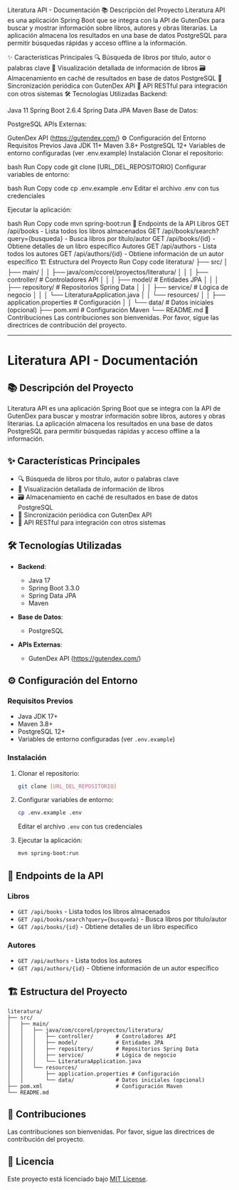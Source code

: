 Literatura API - Documentación
📚 Descripción del Proyecto
Literatura API es una aplicación Spring Boot que se integra con la API de GutenDex para buscar y mostrar información sobre libros, autores y obras literarias. La aplicación almacena los resultados en una base de datos PostgreSQL para permitir búsquedas rápidas y acceso offline a la información.

✨ Características Principales
🔍 Búsqueda de libros por título, autor o palabras clave
📖 Visualización detallada de información de libros
🗃️ Almacenamiento en caché de resultados en base de datos PostgreSQL
🔄 Sincronización periódica con GutenDex API
🚀 API RESTful para integración con otros sistemas
🛠 Tecnologías Utilizadas
Backend:

Java 11
Spring Boot 2.6.4
Spring Data JPA
Maven
Base de Datos:

PostgreSQL
APIs Externas:

GutenDex API (https://gutendex.com/)
⚙️ Configuración del Entorno
Requisitos Previos
Java JDK 11+
Maven 3.8+
PostgreSQL 12+
Variables de entorno configuradas (ver .env.example)
Instalación
Clonar el repositorio:

bash
Run
Copy code
git clone [URL_DEL_REPOSITORIO]
Configurar variables de entorno:

bash
Run
Copy code
cp .env.example .env
Editar el archivo .env con tus credenciales

Ejecutar la aplicación:

bash
Run
Copy code
mvn spring-boot:run
📡 Endpoints de la API
Libros
GET /api/books - Lista todos los libros almacenados
GET /api/books/search?query={busqueda} - Busca libros por título/autor
GET /api/books/{id} - Obtiene detalles de un libro específico
Autores
GET /api/authors - Lista todos los autores
GET /api/authors/{id} - Obtiene información de un autor específico
🏗 Estructura del Proyecto
Run
Copy code
literatura/
├── src/
│   ├── main/
│   │   ├── java/com/ccorel/proyectos/literatura/
│   │   │   ├── controller/       # Controladores API
│   │   │   ├── model/            # Entidades JPA
│   │   │   ├── repository/       # Repositorios Spring Data
│   │   │   ├── service/          # Lógica de negocio
│   │   │   └── LiteraturaApplication.java
│   │   └── resources/
│   │       ├── application.properties # Configuración
│   │       └── data/             # Datos iniciales (opcional)
├── pom.xml                       # Configuración Maven
└── README.md
🌟 Contribuciones
Las contribuciones son bienvenidas. Por favor, sigue las directrices de contribución del proyecto.

----------------------------------

# Literatura API - Documentación

## 📚 Descripción del Proyecto

Literatura API es una aplicación Spring Boot que se integra con la API de GutenDex para buscar y mostrar información sobre libros, autores y obras literarias. La aplicación almacena los resultados en una base de datos PostgreSQL para permitir búsquedas rápidas y acceso offline a la información.

## ✨ Características Principales

- 🔍 Búsqueda de libros por título, autor o palabras clave
- 📖 Visualización detallada de información de libros
- 🗃️ Almacenamiento en caché de resultados en base de datos PostgreSQL
- 🔄 Sincronización periódica con GutenDex API
- 🚀 API RESTful para integración con otros sistemas

## 🛠 Tecnologías Utilizadas

- **Backend**: 
  - Java 17
  - Spring Boot 3.3.0
  - Spring Data JPA
  - Maven

- **Base de Datos**:
  - PostgreSQL

- **APIs Externas**:
  - GutenDex API (https://gutendex.com/)

## ⚙️ Configuración del Entorno

### Requisitos Previos

- Java JDK 17+
- Maven 3.8+
- PostgreSQL 12+
- Variables de entorno configuradas (ver `.env.example`)

### Instalación

1. Clonar el repositorio:
   ```bash
   git clone [URL_DEL_REPOSITORIO]
   ```

2. Configurar variables de entorno:
   ```bash
   cp .env.example .env
   ```
   Editar el archivo `.env` con tus credenciales

3. Ejecutar la aplicación:
   ```bash
   mvn spring-boot:run
   ```

## 📡 Endpoints de la API

### Libros

- `GET /api/books` - Lista todos los libros almacenados
- `GET /api/books/search?query={busqueda}` - Busca libros por título/autor
- `GET /api/books/{id}` - Obtiene detalles de un libro específico

### Autores

- `GET /api/authors` - Lista todos los autores
- `GET /api/authors/{id}` - Obtiene información de un autor específico

## 🏗 Estructura del Proyecto

```
literatura/
├── src/
│   ├── main/
│   │   ├── java/com/ccorel/proyectos/literatura/
│   │   │   ├── controller/       # Controladores API
│   │   │   ├── model/            # Entidades JPA
│   │   │   ├── repository/       # Repositorios Spring Data
│   │   │   ├── service/          # Lógica de negocio
│   │   │   └── LiteraturaApplication.java
│   │   └── resources/
│   │       ├── application.properties # Configuración
│   │       └── data/             # Datos iniciales (opcional)
├── pom.xml                       # Configuración Maven
└── README.md
```

## 🌟 Contribuciones

Las contribuciones son bienvenidas. Por favor, sigue las directrices de contribución del proyecto.

## 📄 Licencia

Este proyecto está licenciado bajo [MIT License](LICENSE).
